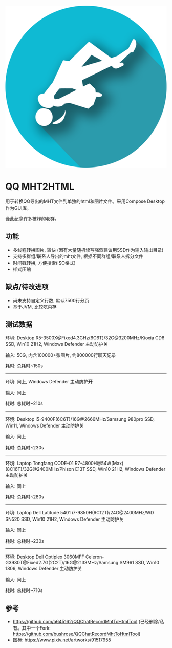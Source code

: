 ![](src/jvmMain/resources/drawables/qq-mht2html.png)

# QQ MHT2HTML

用于转换QQ导出的MHT文件到单独的html和图片文件。采用Compose Desktop作为GUI库。

谨此纪念许多被炸的老群。

## 功能

* 多线程转换图片, 较快 (因有大量随机读写强烈建议用SSD作为输入输出目录)
* 支持多群组/联系人导出的mht文件, 根据不同群组/联系人拆分文件
* 时间戳转换, 方便搜索(ISO格式)
* 样式压缩

## 缺点/待改进项

* 尚未支持自定义行数, 默认7500行分页
* 基于JVM, 比较吃内存

## 测试数据

环境: Desktop R5-3500X@<!-- -->Fixed4.3GHz(6C6T)/32G@<!-- -->3200MHz/Kioxia CD6 SSD, Win10 21H2, Windows Defender 主动防护关

输入: 50G, 内含100000+张图片, 约800000行聊天记录

耗时: 总耗时~150s

--------

环境: 同上, Windows Defender 主动防护**开**

输入: 同上

耗时: 总耗时~210s

--------

环境: Desktop i5-9400F(6C6T)/16G@<!-- -->2666MHz/Samsung 980pro SSD, Win11, Windows Defender 主动防护关

输入: 同上

耗时: 总耗时~230s

-----------

环境: Laptop Tongfang CODE-01 R7-4800H@<!-- -->54W(Max)(8C16T)/32G@<!-- -->2400MHz/Phison E13T SSD, Win10 21H2, Windows Defender 主动防护关

输入: 同上

耗时: 总耗时~280s

----------

环境: Laptop Dell Latitude 5401 i7-9850H(6C12T)/24G@<!-- -->2400MHz/WD SN520 SSD, Win10 21H2, Windows Defender 主动防护关

输入: 同上

耗时: 总耗时~230s

----------

环境: Desktop Dell Optiplex 3060MFF Celeron-G3930T@<!-- -->Fixed2.7G(2C2T)/16G@<!-- -->2133MHz/Samsung SM961 SSD, Win10 1809, Windows Defender 主动防护关

输入: 同上

耗时: 总耗时~710s

## 参考

* https://github.com/a645162/QQChatRecordMhtToHtmlTool (已经删除/私有。其中一个Fork: https://github.com/bushrose/QQChatRecordMhtToHtmlTool)
* 图标: https://www.pixiv.net/artworks/91517955
